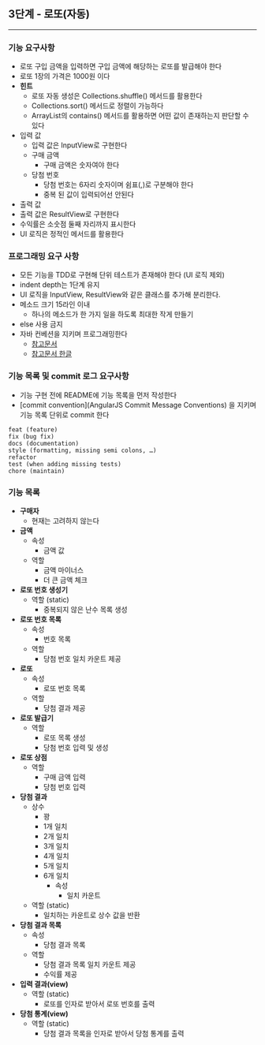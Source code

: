 ## 3단계 - 로또(자동)

-- --

### 기능 요구사항

* 로또 구입 금액을 입력하면 구입 금액에 해당하는 로또를 발급해야 한다
* 로또 1장의 가격은 1000원 이다
* **힌트**
    * 로또 자동 생성은 Collections.shuffle() 메서드를 활용한다
    * Collections.sort() 메서드로 정렬이 가능하다
    * ArrayList의 contains() 메서드를 활용하면 어떤 값이 존재하는지 판단할 수 있다
* 입력 값
    * 입력 값은 InputView로 구현한다
    * 구매 금액
        * 구매 금액은 숫자여야 한다
    * 당첨 번호
        * 당첨 번호는 6자리 숫자이며 쉼표(,)로 구분해야 한다
        * 중복 된 값이 입력되어선 안된다
* 출력 값
* 출력 값은 ResultView로 구현한다
* 수익률은 소숫점 둘째 자리까지 표시한다
* UI 로직은 정적인 메서드를 활용한다

### 프로그래밍 요구 사항

* 모든 기능을 TDD로 구현해 단위 테스트가 존재해야 한다 (UI 로직 제외)
* indent depth는 1단계 유지
* UI 로직을 InputView, ResultView와 같은 클래스를 추가해 분리한다.
* 메소드 크기 15라인 이내
    * 하나의 메소드가 한 가지 일을 하도록 최대한 작게 만들기
* else 사용 금지
* 자바 컨베션을 지키며 프로그래밍한다
    * [참고문서](https://google.github.io/styleguide/javaguide.html)
    * [참고문서 한글](https://myeonguni.tistory.com/1596)

### 기능 목록 및 commit 로그 요구사항

* 기능 구현 전에 README에 기능 목록을 먼저 작성한다
* [commit convention](AngularJS Commit Message Conventions) 을 지키며 기능 목록 단위로 commit 한다

```
feat (feature)
fix (bug fix)
docs (documentation)
style (formatting, missing semi colons, …)
refactor
test (when adding missing tests)
chore (maintain) 
```

### 기능 목록

* **구매자**
    * 현재는 고려하지 않는다
* **금액**
    * 속성
        * 금액 값
    * 역할
        * 금액 마이너스
        * 더 큰 금액 체크
* **로또 번호 생성기**
    * 역할 (static)
        * 중복되지 않은 난수 목록 생성
* **로또 번호 목록**
    * 속성
        * 번호 목록
    * 역할
        * 당첨 번호 일치 카운트 제공
* **로또**
    * 속성
        * 로또 번호 목록
    * 역할
        * 당첨 결과 제공
* **로또 발급기**
    * 역할
        * 로또 목록 생성
        * 당첨 번호 입력 및 생성
* **로또 상점**
    * 역할
        * 구매 금액 입력
        * 당첨 번호 입력
* **당첨 결과**
    * 상수
        * 꽝
        * 1개 일치
        * 2개 일치
        * 3개 일치
        * 4개 일치
        * 5개 일치
        * 6개 일치
            * 속성
                * 일치 카운트
    * 역할 (static)
        * 일치하는 카운트로 상수 값을 반환
* **당첨 결과 목록**
    * 속성
        * 당첨 결과 목록
    * 역할
        * 당첨 결과 목록 일치 카운트 제공
        * 수익률 제공
* **입력 결과(view)**
    * 역할 (static)
        * 로또를 인자로 받아서 로또 번호를 출력
* **당첨 통계(view)**
    * 역할 (static)
        * 당첨 결과 목록을 인자로 받아서 당첨 통계를 출력